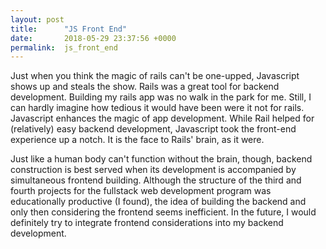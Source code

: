 ```yaml
---
layout: post
title:      "JS Front End"
date:       2018-05-29 23:37:56 +0000
permalink:  js_front_end
---
```



Just when you think the magic of rails can't be one-upped, Javascript shows up and steals the show.  Rails was a great tool for backend development. Building my rails app was no walk in the park for me. Still, I can hardly imagine how tedious it would have been were it not for rails.  Javascript enhances the magic of app development. While Rail helped for (relatively) easy backend development, Javascript took the front-end experience up a notch. It is the face to Rails' brain, as it were. 

Just like a human body can't function without the brain, though, backend construction is best served when its development is accompanied by simultaneous frontend building. Although the structure of the third and fourth projects for the fullstack web development program was educationally productive (I found), the idea of building the backend and only then considering the frontend seems inefficient. In the future, I would definitely try to integrate frontend considerations into my backend development. 

